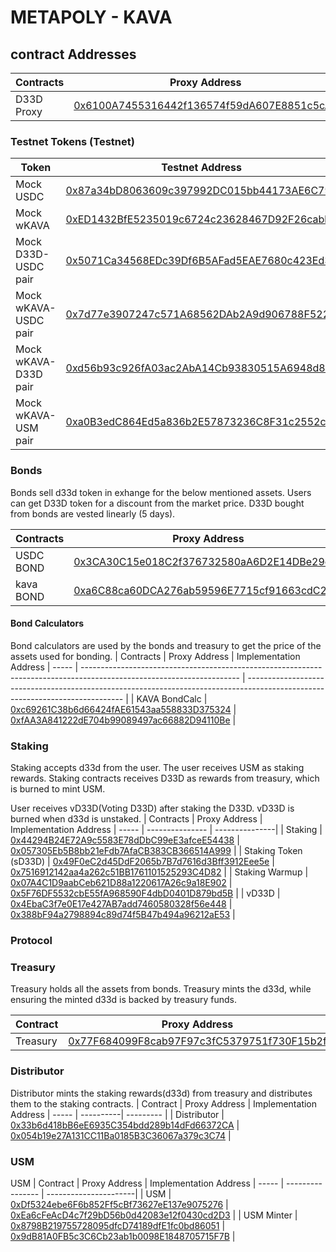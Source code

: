 # METAPOLY - KAVA

## contract Addresses


| Contracts | Proxy Address                                                                                                       | Implementation Address
| ----- | --------------------------------------------------------------------------------------------------------------------- | ----------------------------------------------------------------------------------------------------------------------------- |
| D33D Proxy  | [0x6100A7455316442f136574f59dA607E8851c5cAE](https://explorer.evm-alpha.kava.io/address/0x6100A7455316442f136574f59dA607E8851c5cAE/transactions) | [0x9EEc037a4B3F189e8C2DdeED5e42c3D16A22f23f](https://explorer.evm-alpha.kava.io/address/0x9EEc037a4B3F189e8C2DdeED5e42c3D16A22f23f/transactions)  |

### Testnet Tokens (Testnet)

| Token | Testnet Address
| ----- | ----------------------------------------------------------------------------------------------------------------------------- |
| Mock USDC  |  [0x87a34bD8063609c397992DC015bb44173AE6C79b](https://explorer.evm-alpha.kava.io/address/0x87a34bD8063609c397992DC015bb44173AE6C79b/transactions) |
| Mock wKAVA  |  [0xED1432BfE5235019c6724c23628467D92F26cabb](https://explorer.evm-alpha.kava.io/address/0xED1432BfE5235019c6724c23628467D92F26cabb/transactions) |
| Mock D33D-USDC pair  |  [0x5071Ca34568EDc39Df6B5AFad5EAE7680c423Ed3](https://explorer.evm-alpha.kava.io/address/0x5071Ca34568EDc39Df6B5AFad5EAE7680c423Ed3/transactions) |
| Mock wKAVA-USDC pair  |  [0x7d77e3907247c571A68562DAb2A9d906788F522B](https://explorer.evm-alpha.kava.io/address/0x7d77e3907247c571A68562DAb2A9d906788F522B/transactions) |
| Mock wKAVA-D33D pair  |  [0xd56b93c926fA03ac2AbA14Cb93830515A6948d8D](https://explorer.evm-alpha.kava.io/address/0xd56b93c926fA03ac2AbA14Cb93830515A6948d8D/transactions) |
| Mock wKAVA-USM pair  |  [0xa0B3edC864Ed5a836b2E57873236C8F31c2552cC](https://explorer.evm-alpha.kava.io/address/0xa0B3edC864Ed5a836b2E57873236C8F31c2552cC/transactions) |

### Bonds
Bonds sell d33d token in exhange for the below mentioned assets. Users can get D33D token for a discount from the market price.
D33D bought from bonds are vested linearly (5 days).

| Contracts | Proxy Address                                                                                                       | Implementation Address
| ----- | --------------------------------------------------------------------------------------------------------------------- | ----------------------------------------------------------------------------------------------------------------------------- |
| USDC BOND   | [0x3CA30C15e018C2f376732580aA6D2E14DBe29ce2](https://explorer.evm-alpha.kava.io/address/0x3CA30C15e018C2f376732580aA6D2E14DBe29ce2/transactions) |  [0xc28035173F7150c6377506Daa5ad2EB310e06708](https://explorer.evm-alpha.kava.io/address/0xc28035173F7150c6377506Daa5ad2EB310e06708/transactions) |
| kava BOND   | [0xa6C88ca60DCA276ab59596E7715cf91663cdC294](https://explorer.evm-alpha.kava.io/address/0xa6C88ca60DCA276ab59596E7715cf91663cdC294/transactions) |  [0xc28035173F7150c6377506Daa5ad2EB310e06708](https://explorer.evm-alpha.kava.io/address/0xc28035173F7150c6377506Daa5ad2EB310e06708/transactions) |

#### Bond Calculators
Bond calculators are used by the bonds and treasury to get the price of the assets used for bonding. 
| Contracts | Proxy Address                                                                                                       | Implementation Address
| ----- | --------------------------------------------------------------------------------------------------------------------- | ----------------------------------------------------------------------------------------------------------------------------- |
| KAVA BondCalc   | [0xc69261C38b6d66424fAE61543aa558833D375324](https://explorer.evm-alpha.kava.io/address/0xc69261C38b6d66424fAE61543aa558833D375324/transactions) |  [0xfAA3A841222dE704b99089497ac66882D94110Be](https://explorer.evm-alpha.kava.io/address/0xfAA3A841222dE704b99089497ac66882D94110Be/transactions) |
### Staking
Staking accepts d33d from the user. The user receives USM as staking rewards. Staking contracts receives D33D as rewards from treasury, which is burned to mint USM.

 User receives vD33D(Voting D33D) after staking the D33D. vD33D is burned when d33d is unstaked.
| Contracts | Proxy Address | Implementation Address
| ----- | --------------- | ---------------|
| Staking  |  [0x44294B24E72A9c5583E78dDbC99eE3afceE54438](https://explorer.evm-alpha.kava.io/address/0x44294B24E72A9c5583E78dDbC99eE3afceE54438/transactions) | [0x057305Eb5B8bb21eFdb7AfaCB383CB366514A999](https://explorer.evm-alpha.kava.io/address/0x057305Eb5B8bb21eFdb7AfaCB383CB366514A999/transactions) |
| Staking Token (sD33D) |  [0x49F0eC2d45DdF2065b7B7d7616d3Bff3912Eee5e](https://explorer.evm-alpha.kava.io/address/0x49F0eC2d45DdF2065b7B7d7616d3Bff3912Eee5e/transactions) | [0x7516912142aa4a262c51BB1761101525293C4D82](https://explorer.evm-alpha.kava.io/address/0x7516912142aa4a262c51BB1761101525293C4D82/transactions) |
| Staking  Warmup |  [0x07A4C1D9aabCeb621D88a1220617A26c9a18E902](https://explorer.evm-alpha.kava.io/address/0x07A4C1D9aabCeb621D88a1220617A26c9a18E902/transactions) | [0x5F76DF5532cbE55fA968590F4dbD0401D879bd5B](https://explorer.evm-alpha.kava.io/address/0x5F76DF5532cbE55fA968590F4dbD0401D879bd5B/transactions) |
| vD33D  |  [0x4EbaC3f7e0E17e427AB7add7460580328f56e448](https://explorer.evm-alpha.kava.io/address/0x4EbaC3f7e0E17e427AB7add7460580328f56e448/transactions) | [0x388bF94a2798894c89d74f5B47b494a96212aE53](https://explorer.evm-alpha.kava.io/address/0x388bF94a2798894c89d74f5B47b494a96212aE53/transactions) |

### Protocol
### Treasury
Treasury holds all the assets from bonds. Treasury mints the d33d, while ensuring the minted d33d is backed by treasury funds. 

| Contract | Proxy Address                                                                                                       | Implementation Address
| ----- | --------------------------------------------------------------------------------------------------------------------- | ----------------------------------------------------------------------------------------------------------------------------- |
| Treasury  |  [0x77F684099F8cab97F97c3fC5379751f730F15b2f](https://explorer.evm-alpha.kava.io/address/0x77F684099F8cab97F97c3fC5379751f730F15b2f/transactions) | [0xe99D35DC05cA3f8961c1425615F0776B157De1e6](https://explorer.evm-alpha.kava.io/address/0xe99D35DC05cA3f8961c1425615F0776B157De1e6/transactions) |

### Distributor
Distributor mints the staking rewards(d33d) from treasury and distributes them to the staking contracts.
| Contract | Proxy Address | Implementation Address
| ----- | ----------| --------- |
| Distributor | [0x33b6d418bB6eE6935C354bdd289b14dFd66372CA](https://explorer.evm-alpha.kava.io/address/0x33b6d418bB6eE6935C354bdd289b14dFd66372CA/transactions) | [0x054b19e27A131CC11Ba0185B3C36067a379c3C74](https://explorer.evm-alpha.kava.io/address/0x054b19e27A131CC11Ba0185B3C36067a379c3C74/transactions) |
### USM
USM
| Contract | Proxy Address | Implementation Address
| ----- | ---------------- | ----------------------|
| USM | [0xDf5324ebe6F6b852Ff5cBf73627eE137e9075276](https://explorer.evm-alpha.kava.io/address/0xDf5324ebe6F6b852Ff5cBf73627eE137e9075276/transactions) | [0xEa6cFeAcD4c7f29bD56b0d42083e12f0430cd2D3](https://explorer.evm-alpha.kava.io/address/0xEa6cFeAcD4c7f29bD56b0d42083e12f0430cd2D3/transactions) |
| USM Minter | [0x8798B219755728095dfcD74189dfE1fc0bd86051](https://explorer.evm-alpha.kava.io/address/0x8798B219755728095dfcD74189dfE1fc0bd86051/transactions) | [0x9dB81A0FB5c3C6Cb23ab1b0098E1848705715F7B](https://explorer.evm-alpha.kava.io/address/0x9dB81A0FB5c3C6Cb23ab1b0098E1848705715F7B/transactions) |
